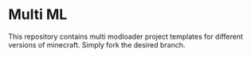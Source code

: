 # Multi ML

This repository contains multi modloader project templates for different versions of minecraft. Simply fork the desired branch.
